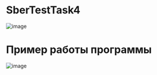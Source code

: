 # SberTestTask4
![image](https://github.com/BigMaestrov/SberTestTask4/assets/89010195/bfd39c29-82de-427a-b926-ac8d34d45223)
# Пример работы программы
![image](https://github.com/BigMaestrov/SberTestTask4/assets/89010195/cb0d7a3d-6539-450d-9c88-18d6a926bdb9)

